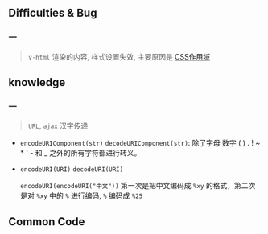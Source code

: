 ## Difficulties & Bug

### 一

> `v-html` 渲染的内容, 样式设置失效, 主要原因是 [CSS作用域](https://vue-loader.vuejs.org/zh-cn/features/scoped-css.html)



## knowledge

### 一

> `URL`, `ajax` 汉字传递

* `encodeURIComponent(str)` `decodeURIComponent(str)`: 除了字母 数字 ( ) . ! ~ * ' - 和 _ 之外的所有字符都进行转义。
* `encodeURI(URI)` `decodeURI(URI)`

    `encodeURI(encodeURI("中文"))` 第一次是把中文编码成 `%xy` 的格式，第二次是对 `%xy` 中的 `%` 进行编码, `%` 编码成 `%25`

## Common Code
